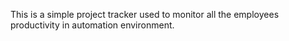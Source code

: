 This is a simple project tracker used to monitor all the employees productivity in automation environment.
